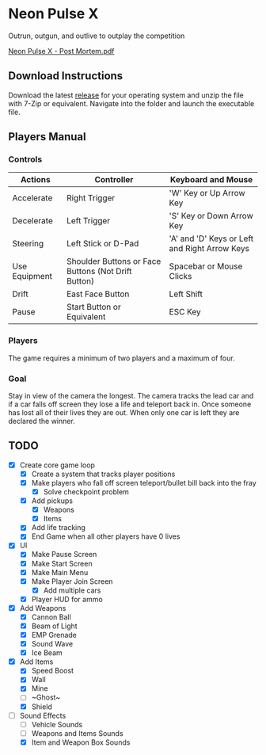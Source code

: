 # Neon Pulse X
Outrun, outgun, and outlive to outplay the competition

[Neon Pulse X - Post Mortem.pdf](https://github.com/JesJac-214/Neon-Pulse-X/files/11063610/Neon.Pulse.X.-.Post.Mortem.pdf)

## Download Instructions
Download the latest [release](https://github.com/JesJac-214/Neon-Pulse-X/releases) for your operating system and unzip the file with 7-Zip or equivalent. Navigate into the folder and launch the executable file.

## Players Manual

### Controls
| Actions | Controller | Keyboard and Mouse |
| ----------- | ----------- | ----------- |
| Accelerate | Right Trigger | 'W' Key or Up Arrow Key |
| Decelerate | Left Trigger | 'S' Key or Down Arrow Key|
| Steering | Left Stick or D-Pad | 'A' and 'D' Keys or Left and Right Arrow Keys|
| Use Equipment | Shoulder Buttons or Face Buttons (Not Drift Button) | Spacebar or Mouse Clicks |
| Drift | East Face Button | Left Shift |
| Pause | Start Button or Equivalent | ESC Key |

### Players
The game requires a minimum of two players and a maximum of four.

### Goal
Stay in view of the camera the longest. The camera tracks the lead car and if a car falls off screen they lose a life and teleport back in. Once someone has lost all of their lives they are out. When only one car is left they are declared the winner.

## TODO
- [x] Create core game loop
  - [x] Create a system that tracks player positions
  - [x] Make players who fall off screen teleport/bullet bill back into the fray
    - [x] Solve checkpoint problem
  - [x] Add pickups
    - [x] Weapons
    - [x] Items
  - [x] Add life tracking
  - [x] End Game when all other players have 0 lives
- [x] UI
  - [x] Make Pause Screen
  - [x] Make Start Screen
  - [x] Make Main Menu
  - [x] Make Player Join Screen
    - [x] Add multiple cars
  - [x] Player HUD for ammo
- [x] Add Weapons
  - [x] Cannon Ball
  - [x] Beam of Light
  - [x] EMP Grenade
  - [x] Sound Wave
  - [x] Ice Beam
- [x] Add Items
  - [x] Speed Boost
  - [x] Wall
  - [x] Mine
  - [ ] ~Ghost~
  - [x] Shield
- [ ] Sound Effects
  - [ ] Vehicle Sounds
  - [ ] Weapons and Items Sounds
  - [x] Item and Weapon Box Sounds
